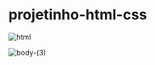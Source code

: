 # projetinho-html-css

![html](https://user-images.githubusercontent.com/104774341/175793311-be45b411-da9a-45b1-bf44-1702637e41a1.png)

![body-(3)](https://user-images.githubusercontent.com/104774341/175795979-5c794402-b768-4c94-a9a6-8ec0d7adeb93.jpg)
